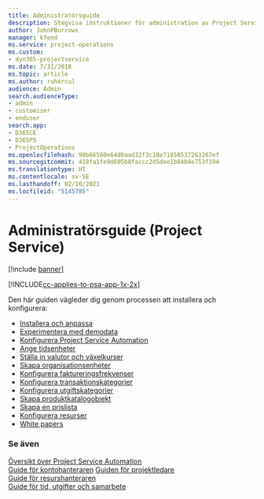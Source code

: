 ```yaml
---
title: Administratörsguide
description: Stegvisa instruktioner för administration av Project Service
author: JohnPBurrows
manager: kfend
ms.service: project-operations
ms.custom:
- dyn365-projectservice
ms.date: 7/31/2018
ms.topic: article
ms.author: ruhercul
audience: Admin
search.audienceType:
- admin
- customizer
- enduser
search.app:
- D365CE
- D365PS
- ProjectOperations
ms.openlocfilehash: 90b66560e64d0aad32f3c18e71858537263267ef
ms.sourcegitcommit: 418fa1fe9d605b8faccc2d5dee1b04b4e753f194
ms.translationtype: HT
ms.contentlocale: sv-SE
ms.lasthandoff: 02/10/2021
ms.locfileid: "5145785"
---
```

# <a name="administrator-guide-project-service"></a>Administratörsguide (Project Service)

[!include [banner](../includes/psa-now-project-operations.md)]

[!INCLUDE[cc-applies-to-psa-app-1x-2x](../includes/cc-applies-to-psa-app-1x-2x.md)]

Den här guiden vägleder dig genom processen att installera och konfigurera:  
  
- [Installera och anpassa](install-customize.md)
- [Experimentera med demodata](use-demo-data.md)
- [Konfigurera Project Service Automation](configure.md)
- [Ange tidsenheter](set-up-time-units.md)
- [Ställa in valutor och växelkurser](set-up-currencies-exchange-rates.md)
- [Skapa organisationsenheter](create-organizational-units.md)
- [Konfigurera faktureringsfrekvenser](set-up-invoice-frequencies.md)
- [Konfigurera transaktionskategorier](configure-transaction-categories.md)
- [Konfigurera utgiftskategorier](configure-expense-categories.md)
- [Skapa produktkatalogobjekt](create-product-catalog-items.md)
- [Skapa en prislista](create-price-list.md)
- [Konfigurera resurser](set-up-resources.md)
- [White papers](white-papers.md)
  
### <a name="see-also"></a>Se även  
 [Översikt över Project Service Automation](../psa/overview.md)    
 [Guide för kontohanteraren](../psa/account-manager-guide.md) [Guiden för projektledare](../psa/project-manager-guide.md)   
 [Guide för resurshanteraren](../psa/resource-manager-guide.md)   
 [Guide för tid, utgifter och samarbete](../psa/time-expense-collaboration-guide.md)
